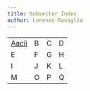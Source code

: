 ```yaml
---
title: Subsector Index
author: Lorenzo Ravaglia
---
```

|                                |   |   |   |
|--------------------------------|---|---|---|
| [Aacii](aacii.md)              | B | C | D |
| E                              | F | G | H |
| I                              | J | K | L |
| M                              | O | P | Q |

